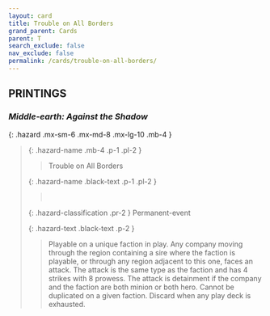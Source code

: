 ```yaml
---
layout: card
title: Trouble on All Borders
grand_parent: Cards
parent: T
search_exclude: false
nav_exclude: false
permalink: /cards/trouble-on-all-borders/
---
```


## PRINTINGS


### _Middle-earth: Against the Shadow_

{: .hazard .mx-sm-6 .mx-md-8 .mx-lg-10 .mb-4 }
> {: .hazard-name .mb-4 .p-1 .pl-2 }
> > <div class="hazard-mp"></div>
> > <div class="card-name">Trouble on All Borders</div>
>
> {: .hazard-name .black-text .p-1 .pl-2 }
> > &nbsp;
>
> {: .hazard-classification .pr-2 }
> Permanent-event
>
> {: .hazard-text .black-text .p-2 }
> > Playable on a unique faction in play. Any company moving through the region containing a sire where the faction is playable, or through any region adjacent to this one, faces an attack. The attack is the same type as the faction and has 4 strikes with 8 prowess. The attack is detainment if the company and the faction are both minion or both hero. Cannot be duplicated on a given faction. Discard when any play deck is exhausted. 
>
